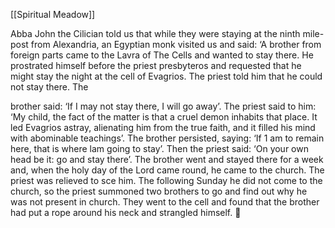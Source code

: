 [[Spiritual Meadow]]
 
Abba John the Cilician told us that while they were staying at the ninth mile-post from Alexandria, an Egyptian monk visited us and said: ‘A brother from foreign parts came to the Lavra of The Cells and wanted to stay there. He prostrated himself before the priest presbyteros and requested that he might stay the night at the cell of Evagrios. The priest told him that he could not stay there. The  
 
brother said: ‘If I may not stay there, I will go away’. The priest said to him: ‘My child, the fact of the matter is that a cruel demon inhabits that place. It led Evagrios astray, alienating him from the true faith, and it filled his mind with abominable teachings’. The brother persisted, saying: ‘If 1 am to remain here, that is where lam going to stay’. Then the priest said: ‘On your own head be it: go and stay there’. The brother went and stayed there for a week and, when the holy day of the Lord came round, he came to the church. The priest was relieved to sce him. The following Sunday he did not come to the church, so the priest summoned two brothers to go and find out why he was not present in church. They went to the cell and found that the brother had put a rope around his neck and strangled himself.  
